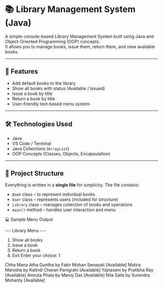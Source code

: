 # 📚 Library Management System (Java)

A simple console-based Library Management System built using Java and Object-Oriented Programming (OOP) concepts.  
It allows you to manage books, issue them, return them, and view available books.

---

## 🧠 Features

- Add default books to the library
- Show all books with status (Available / Issued)
- Issue a book by title
- Return a book by title
- User-friendly text-based menu system

---

## 🛠️ Technologies Used

- Java
- VS Code / Terminal
- Java Collections (`ArrayList`)
- OOP Concepts (Classes, Objects, Encapsulation)

---

## 📁 Project Structure


Everything is written in a **single file** for simplicity. The file contains:

- `Book` class – to represent individual books
- `User` class – represents users (included for structure)
- `Library` class – manages collection of books and operations
- `main()` method – handles user interaction and menu

💻 Sample Menu Output

--- Library Menu ---
1. Show all books
2. Issue a book
3. Return a book
4. Exit
Enter your choice: 1

Chha Mana Atha Guntha by Fakir Mohan Senapati [Available]
Matira Manisha by Kalindi Charan Panigrahi [Available]
Yajnaseni by Pratibha Ray [Available]
Amruta Phala by Manoj Das [Available]
Nila Saila by Surendra Mohanty [Available]
